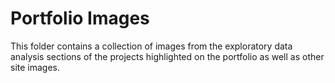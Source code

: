 # Portfolio Images
This folder contains a collection of images from the exploratory data analysis sections of the projects highlighted on the portfolio as well as other site images.
